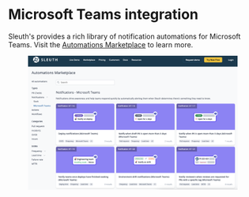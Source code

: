# Microsoft Teams integration

Sleuth's provides a rich library of notification automations for Microsoft Teams. Visit the [Automations Marketplace](https://marketplace.sleuth.io/?filter=microsoft_teams) to learn more.

<figure><img src="../.gitbook/assets/image (2) (1) (1) (1) (1) (1) (1).png" alt=""><figcaption></figcaption></figure>
